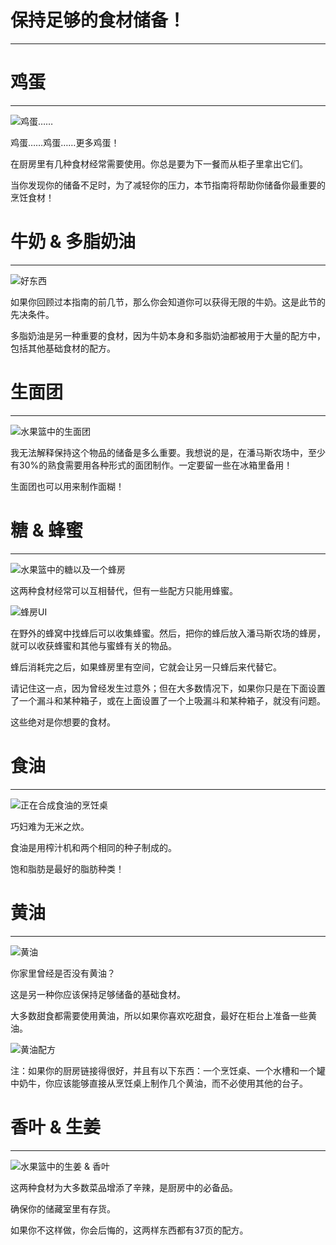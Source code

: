 # 保持足够的食材储备！
___

# 鸡蛋
___

![鸡蛋……](eggs.png)

鸡蛋……鸡蛋……更多鸡蛋！

在厨房里有几种食材经常需要使用。你总是要为下一餐而从柜子里拿出它们。

当你发现你的储备不足时，为了减轻你的压力，本节指南将帮助你储备你最重要的烹饪食材！

# 牛奶 & 多脂奶油
___

![好东西](milkandcream.png)

如果你回顾过本指南的前几节，那么你会知道你可以获得无限的牛奶。这是此节的先决条件。

多脂奶油是另一种重要的食材，因为牛奶本身和多脂奶油都被用于大量的配方中，包括其他基础食材的配方。

# 生面团
___

![水果篮中的生面团](dough.png)

我无法解释保持这个物品的储备是多么重要。我想说的是，在潘马斯农场中，至少有30%的熟食需要用各种形式的面团制作。一定要留一些在冰箱里备用！

生面团也可以用来制作面糊！

# 糖 & 蜂蜜
___

![水果篮中的糖以及一个蜂房](sugarandhoney.png)

这两种食材经常可以互相替代，但有一些配方只能用蜂蜜。

![蜂房UI](bees.png)

在野外的蜂窝中找蜂后可以收集蜂蜜。然后，把你的蜂后放入潘马斯农场的蜂房，就可以收获蜂蜜和其他与蜜蜂有关的物品。

蜂后消耗完之后，如果蜂房里有空间，它就会让另一只蜂后来代替它。

请记住这一点，因为曾经发生过意外；但在大多数情况下，如果你只是在下面设置了一个漏斗和某种箱子，或在上面设置了一个上吸漏斗和某种箱子，就没有问题。

这些绝对是你想要的食材。

# 食油
___

![正在合成食油的烹饪桌](cookingoil.png)

巧妇难为无米之炊。

食油是用榨汁机和两个相同的种子制成的。

饱和脂肪是最好的脂肪种类！

# 黄油
___

![黄油](buter.png)

你家里曾经是否没有黄油？

这是另一种你应该保持足够储备的基础食材。

大多数甜食都需要使用黄油，所以如果你喜欢吃甜食，最好在柜台上准备一些黄油。

![黄油配方](butterrecipe.png)

注：如果你的厨房链接得很好，并且有以下东西：一个烹饪桌、一个水槽和一个罐中奶牛，你应该能够直接从烹饪桌上制作几个黄油，而不必使用其他的台子。

# 香叶 & 生姜
___

![水果篮中的生姜 & 香叶](gingerandspice.png)

这两种食材为大多数菜品增添了辛辣，是厨房中的必备品。

确保你的储藏室里有存货。

如果你不这样做，你会后悔的，这两样东西都有37页的配方。